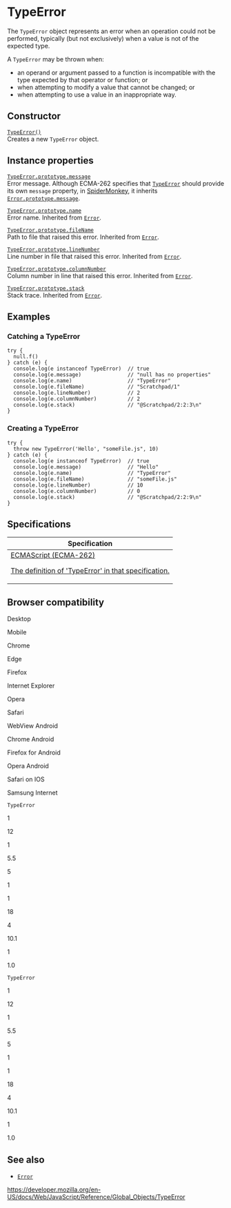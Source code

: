# TypeError

The `TypeError` object represents an error when an operation could not be performed, typically (but not exclusively) when a value is not of the expected type.

A `TypeError` may be thrown when:

-   an operand or argument passed to a function is incompatible with the type expected by that operator or function; or
-   when attempting to modify a value that cannot be changed; or
-   when attempting to use a value in an inappropriate way.

## Constructor

[`TypeError()`](typeerror/typeerror)  
Creates a new `TypeError` object.

## Instance properties

[`TypeError.prototype.message`](error/message)  
Error message. Although ECMA-262 specifies that [`TypeError`](typeerror) should provide its own `message` property, in [SpiderMonkey](https://developer.mozilla.org/en-US/docs/Mozilla/Projects/SpiderMonkey), it inherits [`Error.prototype.message`](error/message).

[`TypeError.prototype.name`](error/name)  
Error name. Inherited from [`Error`](error).

[`TypeError.prototype.fileName`](error/filename)  
Path to file that raised this error. Inherited from [`Error`](error).

[`TypeError.prototype.lineNumber`](error/linenumber)  
Line number in file that raised this error. Inherited from [`Error`](error).

[`TypeError.prototype.columnNumber`](error/columnnumber)  
Column number in line that raised this error. Inherited from [`Error`](error).

[`TypeError.prototype.stack`](error/stack)  
Stack trace. Inherited from [`Error`](error).

## Examples

### Catching a TypeError

    try {
      null.f()
    } catch (e) {
      console.log(e instanceof TypeError)  // true
      console.log(e.message)               // "null has no properties"
      console.log(e.name)                  // "TypeError"
      console.log(e.fileName)              // "Scratchpad/1"
      console.log(e.lineNumber)            // 2
      console.log(e.columnNumber)          // 2
      console.log(e.stack)                 // "@Scratchpad/2:2:3\n"
    }

### Creating a TypeError

    try {
      throw new TypeError('Hello', "someFile.js", 10)
    } catch (e) {
      console.log(e instanceof TypeError)  // true
      console.log(e.message)               // "Hello"
      console.log(e.name)                  // "TypeError"
      console.log(e.fileName)              // "someFile.js"
      console.log(e.lineNumber)            // 10
      console.log(e.columnNumber)          // 0
      console.log(e.stack)                 // "@Scratchpad/2:2:9\n"
    }

## Specifications

<table><thead><tr class="header"><th>Specification</th></tr></thead><tbody><tr class="odd"><td><a href="https://tc39.es/ecma262/#sec-native-error-types-used-in-this-standard-typeerror">ECMAScript (ECMA-262) 
<br/>


<span class="small">The definition of 'TypeError' in that specification.</span></a></td></tr></tbody></table>

## Browser compatibility

Desktop

Mobile

Chrome

Edge

Firefox

Internet Explorer

Opera

Safari

WebView Android

Chrome Android

Firefox for Android

Opera Android

Safari on IOS

Samsung Internet

`TypeError`

1

12

1

5.5

5

1

1

18

4

10.1

1

1.0

`TypeError`

1

12

1

5.5

5

1

1

18

4

10.1

1

1.0

## See also

-   [`Error`](error)

<a href="https://developer.mozilla.org/en-US/docs/Web/JavaScript/Reference/Global_Objects/TypeError" class="_attribution-link">https://developer.mozilla.org/en-US/docs/Web/JavaScript/Reference/Global_Objects/TypeError</a>
